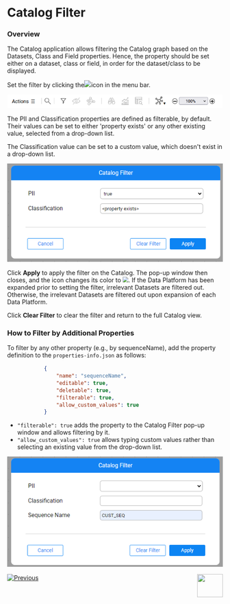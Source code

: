 # Catalog Filter

### Overview

The Catalog application allows filtering the Catalog graph based on the Datasets, Class and Field properties. Hence, the property should be set either on a dataset, class or field, in order for the dataset/class to be displayed.

Set the filter by clicking the![](images/filter.png)icon in the menu bar. 

<img src="images/menu_bar.png" style="zoom:85%;" />

The PII and Classification properties are defined as filterable, by default. Their values can be set to either 'property exists' or any other existing value, selected from a drop-down list.

The Classification value can be set to a custom value, which doesn't exist in a drop-down list.

<img src="images/catalog_filter.png"  />

Click **Apply** to apply the filter on the Catalog. The pop-up window then closes, and the icon changes its color to <img src="images/filter_selected.png" style="zoom:80%;" />. If the Data Platform has been expanded prior to setting the filter, irrelevant Datasets are filtered out. Otherwise, the irrelevant Datasets are filtered out upon expansion of each Data Platform.

Click **Clear Filter** to clear the filter and return to the full Catalog view.

### How to Filter by Additional Properties

To filter by any other property (e.g., by sequenceName), add the property definition to the `properties-info.json` as follows:

~~~json
            {
                "name": "sequenceName",
                "editable": true,
                "deletable": true,
                "filterable": true,
                "allow_custom_values": true
            }
~~~

* `"filterable": true` adds the property to the Catalog Filter pop-up window and allows filtering by it.
* `"allow_custom_values": true` allows typing custom values rather than selecting an existing value from the drop-down list.

<img src="images/catalog_filter_with_seq.png"  />



[![Previous](/articles/images/Previous.png)](08_search_catalog.md)[<img align="right" width="60" height="54" src="/articles/images/Next.png">](09_build_artifacts.md) 

